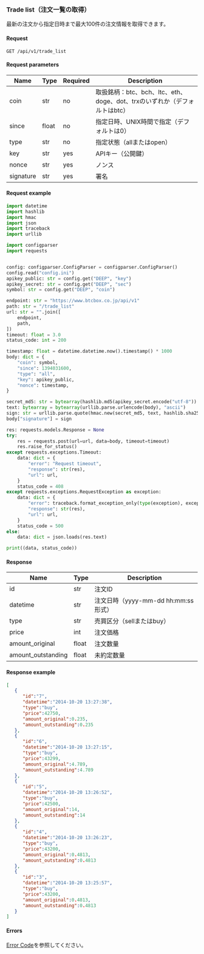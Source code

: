 ### Trade list（注文一覧の取得）

最新の注文から指定日時まで最大100件の注文情報を取得できます。

#### Request

```http request
GET /api/v1/trade_list
```

#### Request parameters

| Name      | Type  | Required | Description                                       |
|-----------|-------|----------|---------------------------------------------------|
| coin      | str   | no       | 取扱銘柄：btc、bch、ltc、eth、doge、dot、trxのいずれか（デフォルトはbtc） |
| since     | float | no       | 指定日時、UNIX時間で指定（デフォルトは0）                           |
| type      | str   | no       | 指定状態（allまたはopen）                                  |
| key       | str   | yes      | APIキー（公開鍵）                                        |
| nonce     | str   | yes      | ノンス                                               |
| signature | str   | yes      | 署名                                                |

#### Request example

```python
import datetime
import hashlib
import hmac
import json
import traceback
import urllib

import configparser
import requests


config: configparser.ConfigParser = configparser.ConfigParser()
config.read("config.ini")
apikey_public: str = config.get("DEEP", "key")
apikey_secret: str = config.get("DEEP", "sec")
symbol: str = config.get("DEEP", "coin")

endpoint: str = "https://www.btcbox.co.jp/api/v1"
path: str = "/trade_list"
url: str = "".join([
    endpoint,
    path,
])
timeout: float = 3.0
status_code: int = 200

timestamp: float = datetime.datetime.now().timestamp() * 1000
body: dict = {
    "coin": symbol,
    "since": 1394031600,
    "type": "all",
    "key": apikey_public,
    "nonce": timestamp,
}

secret_md5: str = bytearray(hashlib.md5(apikey_secret.encode("utf-8")).hexdigest(), "ascii")
text: bytearray = bytearray(urllib.parse.urlencode(body), "ascii")
sign: str = urllib.parse.quote(hmac.new(secret_md5, text, hashlib.sha256).hexdigest())
body["signature"] = sign

res: requests.models.Response = None
try:
    res = requests.post(url=url, data=body, timeout=timeout)
    res.raise_for_status()
except requests.exceptions.Timeout:
    data: dict = {
        "error": "Request timeout",
        "response": str(res),
        "url": url,
    }
    status_code = 408
except requests.exceptions.RequestException as exception:
    data: dict = {
        "error": traceback.format_exception_only(type(exception), exception)[0],
        "response": str(res),
        "url": url,
    }
    status_code = 500
else:
    data: dict = json.loads(res.text)

print((data, status_code))
```

#### Response

| Name               | Type  | Description                 |
|--------------------|-------|-----------------------------|
| id                 | str   | 注文ID                        |
| datetime           | str   | 注文日時（yyyy-mm-dd hh:mm:ss形式） |
| type               | str   | 売買区分（sellまたはbuy）            |
| price              | int   | 注文価格                        |
| amount_original    | float | 注文数量                        |
| amount_outstanding | float | 未約定数量                       |

#### Response example

```json
[  
   {  
      "id":"7",
      "datetime":"2014-10-20 13:27:38",
      "type":"buy",
      "price":42750,
      "amount_original":0.235,
      "amount_outstanding":0.235
   },
   {  
      "id":"6",
      "datetime":"2014-10-20 13:27:15",
      "type":"buy",
      "price":43299,
      "amount_original":4.789,
      "amount_outstanding":4.789
   },
   {  
      "id":"5",
      "datetime":"2014-10-20 13:26:52",
      "type":"buy",
      "price":42500,
      "amount_original":14,
      "amount_outstanding":14
   },
   {  
      "id":"4",
      "datetime":"2014-10-20 13:26:23",
      "type":"buy",
      "price":43200,
      "amount_original":0.4813,
      "amount_outstanding":0.4813
   },
   {  
      "id":"3",
      "datetime":"2014-10-20 13:25:57",
      "type":"buy",
      "price":43200,
      "amount_original":0.4813,
      "amount_outstanding":0.4813
   }
]
```

#### Errors

[Error Code](error_code.md)を参照してください。
